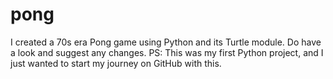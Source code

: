 # pong
I created a 70s era Pong game using Python and its Turtle module. Do have a look and suggest any changes.
PS: This was my first Python project, and I just wanted to start my journey on GitHub with this.

